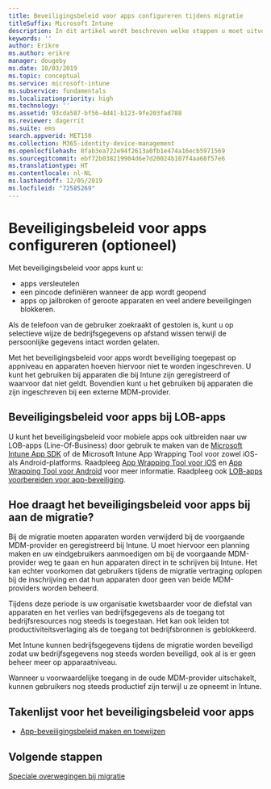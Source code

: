 ```yaml
---
title: Beveiligingsbeleid voor apps configureren tijdens migratie
titleSuffix: Microsoft Intune
description: In dit artikel wordt beschreven welke stappen u moet uitvoeren om het beveiligingsbeleid voor apps te configureren bij een Microsoft Intune-migratie.
keywords: ''
author: Erikre
ms.author: erikre
manager: dougeby
ms.date: 10/03/2019
ms.topic: conceptual
ms.service: microsoft-intune
ms.subservice: fundamentals
ms.localizationpriority: high
ms.technology: ''
ms.assetid: 93cda587-bf56-4d41-b123-9fe203fad788
ms.reviewer: dagerrit
ms.suite: ems
search.appverid: MET150
ms.collection: M365-identity-device-management
ms.openlocfilehash: 8fab3ea722e94f2613a0fb1e474a16ecb5971569
ms.sourcegitcommit: ebf72b038219904d6e7d20024b107f4aa68f57e6
ms.translationtype: HT
ms.contentlocale: nl-NL
ms.lasthandoff: 12/05/2019
ms.locfileid: "72585269"
---
```

# <a name="configure-app-protection-policies-optional"></a>Beveiligingsbeleid voor apps configureren (optioneel)


Met beveiligingsbeleid voor apps kunt u:
* apps versleutelen
* een pincode definiëren wanneer de app wordt geopend
* apps op jailbroken of geroote apparaten en veel andere beveiligingen blokkeren.

Als de telefoon van de gebruiker zoekraakt of gestolen is, kunt u op selectieve wijze de bedrijfsgegevens op afstand wissen terwijl de persoonlijke gegevens intact worden gelaten.

Met het beveiligingsbeleid voor apps wordt beveiliging toegepast op appniveau en apparaten hoeven hiervoor niet te worden ingeschreven. U kunt het gebruiken bij apparaten die bij Intune zijn geregistreerd of waarvoor dat niet geldt. Bovendien kunt u het gebruiken bij apparaten die zijn ingeschreven bij een externe MDM-provider.

## <a name="app-protection-policies-with-lob-apps"></a>Beveiligingsbeleid voor apps bij LOB-apps

U kunt het beveiligingsbeleid voor mobiele apps ook uitbreiden naar uw LOB-apps (Line-Of-Business) door gebruik te maken van de [Microsoft Intune App SDK](../developer/app-sdk-get-started.md) of de Microsoft Intune App Wrapping Tool voor zowel iOS- als Android-platforms. Raadpleeg [App Wrapping Tool voor iOS](../developer/app-wrapper-prepare-ios.md) en [App Wrapping Tool voor Android](./../developer/app-wrapper-prepare-android.md) voor meer informatie. Raadpleeg ook [LOB-apps voorbereiden voor app-beveiliging](../developer/apps-prepare-mobile-application-management.md).

## <a name="how-do-app-protection-policies-help-during-migration"></a>Hoe draagt het beveiligingsbeleid voor apps bij aan de migratie?

Bij de migratie moeten apparaten worden verwijderd bij de voorgaande MDM-provider en geregistreerd bij Intune. U moet hiervoor een planning maken en uw eindgebruikers aanmoedigen om bij de voorgaande MDM-provider weg te gaan en hun apparaten direct in te schrijven bij Intune. Het kan echter voorkomen dat gebruikers tijdens de migratie vertraging oplopen bij de inschrijving en dat hun apparaten door geen van beide MDM-providers worden beheerd.

Tijdens deze periode is uw organisatie kwetsbaarder voor de diefstal van apparaten en het verlies van bedrijfsgegevens als de toegang tot bedrijfsresources nog steeds is toegestaan. Het kan ook leiden tot productiviteitsverlaging als de toegang tot bedrijfsbronnen is geblokkeerd.

Met Intune kunnen bedrijfsgegevens tijdens de migratie worden beveiligd zodat uw bedrijfsgegevens nog steeds worden beveiligd, ook al is er geen beheer meer op apparaatniveau.

Wanneer u voorwaardelijke toegang in de oude MDM-provider uitschakelt, kunnen gebruikers nog steeds productief zijn terwijl u ze opneemt in Intune.

## <a name="task-list-for-app-protection-policies"></a>Takenlijst voor het beveiligingsbeleid voor apps

- [App-beveiligingsbeleid maken en toewijzen](~/apps/app-protection-policies.md)

## <a name="next-steps"></a>Volgende stappen

[Speciale overwegingen bij migratie](migration-guide-considerations.md)
